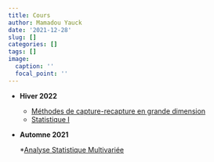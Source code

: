 ```yaml
---
title: Cours
author: Mamadou Yauck
date: '2021-12-28'
slug: []
categories: []
tags: []
image:
  caption: ''
  focal_point: ''
---
```


- **Hiver 2022**

    * [Méthodes de capture-recapture en grande dimension](https://etudier.uqam.ca/cours?sigle=MAT998M)
    * [Statistique I](https://etudier.uqam.ca/cours?sigle=STT1000)


- **Automne 2021**

    *[Analyse Statistique Multivariée](https://etudier.uqam.ca/cours?sigle=MAT8081)

